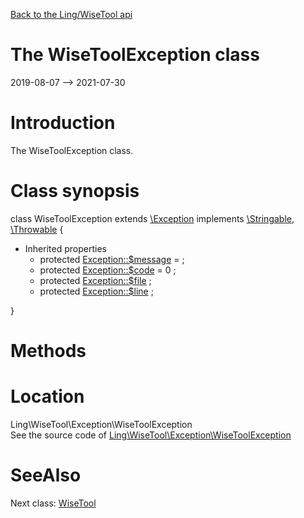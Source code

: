[Back to the Ling/WiseTool api](https://github.com/lingtalfi/WiseTool/blob/master/doc/api/Ling/WiseTool.md)



The WiseToolException class
================
2019-08-07 --> 2021-07-30






Introduction
============

The WiseToolException class.



Class synopsis
==============


class <span class="pl-k">WiseToolException</span> extends [\Exception](http://php.net/manual/en/class.exception.php) implements [\Stringable](https://wiki.php.net/rfc/stringable), [\Throwable](http://php.net/manual/en/class.throwable.php) {

- Inherited properties
    - protected  [Exception::$message](#property-message) =  ;
    - protected  [Exception::$code](#property-code) = 0 ;
    - protected  [Exception::$file](#property-file) ;
    - protected  [Exception::$line](#property-line) ;

}






Methods
==============






Location
=============
Ling\WiseTool\Exception\WiseToolException<br>
See the source code of [Ling\WiseTool\Exception\WiseToolException](https://github.com/lingtalfi/WiseTool/blob/master/Exception/WiseToolException.php)



SeeAlso
==============
Next class: [WiseTool](https://github.com/lingtalfi/WiseTool/blob/master/doc/api/Ling/WiseTool/WiseTool.md)<br>
